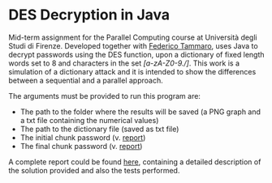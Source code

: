 # DES Decryption in Java
Mid-term assignment for the Parallel Computing course at Università degli Studi di Firenze. Developed together with [Federico Tammaro](https://github.com/Sfullez), uses Java to decrypt passwords using the DES function, upon a dictionary of fixed length words set to 8 and characters in the set *[a-zA-Z0-9./]*. This work is a simulation of a dictionary attack and it is intended to show the differences between a sequential and a parallel  approach. 

The arguments must be provided to run this program are:
 - The path to the folder where the results will be saved (a PNG graph and a txt file containing the numerical values)
 - The path to the dictionary file (saved as txt file)
 - The initial chunk password (v. [report](https://github.com/palai103/DES-Decryption-Java/blob/master/PC_2018_19_Mid_Term_Report.pdf))
 - The final chunk password (v. [report](https://github.com/palai103/DES-Decryption-Java/blob/master/PC_2018_19_Mid_Term_Report.pdf))

A complete report could be found [here](https://github.com/palai103/DES-Decryption-Java/blob/master/PC_2018_19_Mid_Term_Report.pdf), containing a detailed description of the solution provided and also the tests performed.
